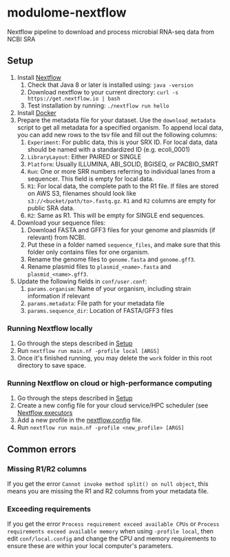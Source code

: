 # modulome-nextflow
Nextflow pipeline to download and process microbial RNA-seq data from NCBI SRA

## Setup
1. Install [Nextflow](https://www.nextflow.io/)
    1. Check that Java 8 or later is installed using: `java -version`
    1. Download nextflow to your current directory: `curl -s https://get.nextflow.io | bash`
    1. Test installation by running: `./nextflow run hello`
1. Install [Docker](https://docs.docker.com/get-docker/)
1. Prepare the metadata file for your dataset. Use the `download_metadata` script to get all metadata for a specified organism. To append local data, you can add new rows to the tsv file and fill out the following columns:
    1. `Experiment`: For public data, this is your SRX ID. For local data, data should be named with a standardized ID (e.g. ecoli_0001)
    1. `LibraryLayout`: Either PAIRED or SINGLE
    1. `Platform`: Usually ILLUMINA, ABI_SOLID, BGISEQ, or PACBIO_SMRT
    1. `Run`: One or more SRR numbers referring to individual lanes from a sequencer. This field is empty for local data.
    1. `R1`: For local data, the complete path to the R1 file. If files are stored on AWS S3, filenames should look like `s3://<bucket/path/to>.fastq.gz`. `R1` and `R2` columns are empty for public SRA data.
    1. `R2`: Same as R1. This will be empty for SINGLE end sequences.
1. Download your sequence files:
    1. Download FASTA and GFF3 files for your genome and plasmids (if relevant) from NCBI. 
    1. Put these in a folder named `sequence_files`, and make sure that this folder only contains files for one organism.
    1. Rename the genome files to `genome.fasta` and `genome.gff3`.
    1. Rename plasmid files to `plasmid_<name>.fasta` and `plasmid_<name>.gff3`.
1. Update the following fields in `conf/user.conf`:
    1. `params.organism`: Name of your organism, including strain information if relevant
    1. `params.metadata`: File path for your metadata file
    1. `params.sequence_dir`: Location of FASTA/GFF3 files

### Running Nextflow locally
1. Go through the steps described in [Setup](#Setup)
1. Run `nextflow run main.nf -profile local [ARGS]`
1. Once it's finished running, you may delete the `work` folder in this root directory to save space.

### Running Nextflow on cloud or high-performance computing
1. Go through the steps described in [Setup](#Setup)
1. Create a new config file for your cloud service/HPC scheduler (see [Nextflow executors](https://www.nextflow.io/docs/latest/executor.html)
1. Add a new profile in the [nextflow.config](nextflow.config) file.
1. Run `nextflow run main.nf -profile <new_profile> [ARGS]`

## Common errors

### Missing R1/R2 columns
If you get the error `Cannot invoke method split() on null object`, this means you are missing the R1 and R2 columns from your metadata file.

### Exceeding requirements
If you get the error `Process requirement exceed available CPUs` or `Process requirements exceed available memory` when using `-profile local`, then edit `conf/local.config` and change the CPU and memory requirements to ensure these are within your local computer's parameters.
